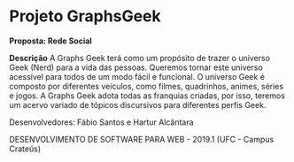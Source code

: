 # Projeto GraphsGeek

**Proposta: Rede Social**

**Descrição**
A Graphs Geek terá como um propósito de trazer o universo Geek (Nerd) para a vida das pessoas. Queremos tornar este universo acessível para todos de um modo fácil e funcional. O universo Geek é composto por diferentes veículos, como filmes, quadrinhos, animes, séries e jogos. A Graphs Geek adota todas as franquias criadas, por isso, teremos um acervo variado de tópicos discursivos para diferentes perfis Geek.

Desenvolvedores: Fábio Santos e Hartur Alcântara

DESENVOLVIMENTO DE SOFTWARE PARA WEB - 2019.1 (UFC - Campus Crateús)
